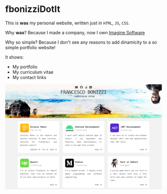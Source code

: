 # fbonizziDotIt

This is **was** my personal website, written just in `HTML`, `JS`, `CSS`.

Why **was**? Because I made a company, now I own [Imagine Software](https://www.imaginesoftware.it)
 
Why so simple?
Because I don't see any reasons to add dinamicity to a so simple portfolio website!

It shows:
- My portfolio 
- My curriculum vitae
- My contact links

![A screenshot of my fbonizzi.it](screenshot.png)
